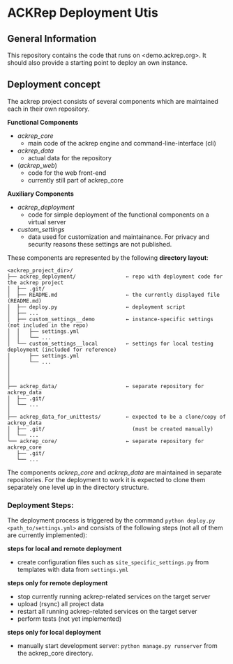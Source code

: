 # ACKRep Deployment Utis

## General Information

This repository contains the code that runs on <demo.ackrep.org>. It should also provide a starting point to deploy an own instance.

## Deployment concept

The ackrep project consists of several components which are maintained each in their own repository.


**Functional Components**

- *ackrep_core*
    - main code of the ackrep engine and command-line-interface (cli)
- *ackrep_data*
    - actual data for the repository
- (*ackrep_web*)
    - code for the web front-end
    - currently still part of ackrep_core

**Auxiliary Components**

- *ackrep_deployment*
    - code for simple deployment of the functional components on a virtual server
- *custom_settings*
    - data used for customization and maintainance. For privacy and security reasons these settings are not published.

<a name="directory-layout"></a>
These components are represented by the following **directory layout**:

    <ackrep_project_dir>/
    ├── ackrep_deployment/                ← repo with deployment code for the ackrep project
    │  ├── .git/
    │  ├── README.md                      ← the currently displayed file (README.md)
    │  ├── deploy.py                      ← deployment script
    │  ├── ...
    │  ├── custom_settings__demo          ← instance-specific settings (not included in the repo)
    │  │   ├── settings.yml
    │  │   └── ...
    │  └── custom_settings__local         ← settings for local testing deployment (included for reference)
    │      ├── settings.yml
    │      └── ...
    │
    │
    │
    ├── ackrep_data/                      ← separate repository for ackrep_data
    │  ├── .git/
    │  └── ...
    │
    ├── ackrep_data_for_unittests/        ← expected to be a clone/copy of ackrep_data
    │  ├── .git/                            (must be created manually)
    │  └── ...
    └── ackrep_core/                      ← separate repository for ackrep_core
       ├── .git/
       └── ...

The components  *ackrep_core* and *ackrep_data* are maintained in separate repositories.
For the deployment to work it is expected to clone them separately one level up in the directory structure.

### Deployment Steps:

The deployment process is triggered by the command `python deploy.py <path_to/settings.yml>` and consists of the following steps (not all of them are currently implemented):

**steps for local and remote deployment**
- create configuration files such as `site_specific_settings.py` from templates with data from `settings.yml`

**steps only for remote deployment**
- stop currently running ackrep-related services on the target server
- upload (rsync) all project data
- restart all running ackrep-related services on the target server
- perform tests (not yet implemented)

**steps only for local deployment**
- manually start development server: `python manage.py runserver` from the ackrep_core directory.


